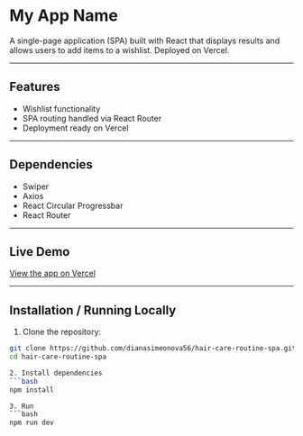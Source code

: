 # My App Name

A single-page application (SPA) built with React that displays results and allows users to add items to a wishlist. Deployed on Vercel.

---

## Features

- Wishlist functionality
- SPA routing handled via React Router
- Deployment ready on Vercel

---

## Dependencies
- Swiper
- Axios
- React Circular Progressbar
- React Router

---

## Live Demo

[View the app on Vercel](https://your-project-name.vercel.app)

---

## Installation / Running Locally

1. Clone the repository:

```bash
git clone https://github.com/dianasimeonova56/hair-care-routine-spa.git
cd hair-care-routine-spa

2. Install dependencies
```bash
npm install

3. Run
```bash
npm run dev